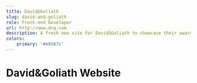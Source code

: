```yaml
---
title: David&Goliath
slug: david-and-goliath
role: Front-end Developer
url: http://www.dng.com
description: A fresh new site for David&Goliath to showcase their award winning creative work.
colors:
    primary: '#e9167c'
---
```


# David&Goliath Website

